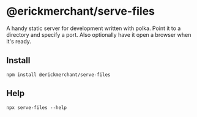 # @erickmerchant/serve-files

A handy static server for development written with polka. Point it to a directory and specify a port. Also optionally have it open a browser when it's ready.

## Install

```
npm install @erickmerchant/serve-files
```

## Help

```
npx serve-files --help
```
